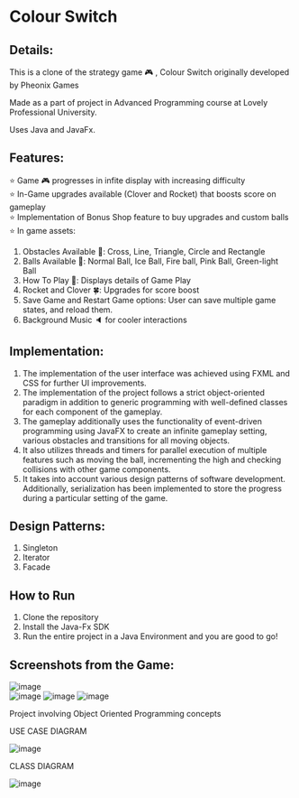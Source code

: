 # Colour Switch


## Details:
This is a clone of the strategy game :video_game: , Colour Switch originally developed by Pheonix Games

Made as a part of project in Advanced Programming course at Lovely Professional University.

Uses Java and JavaFx.

## Features:
⭐️ Game :video_game: progresses in infite display with increasing difficulty </br>
⭐️ In-Game upgrades available (Clover and Rocket) that boosts score on gameplay </br>
⭐️ Implementation of Bonus Shop feature to buy upgrades and custom balls </br>
⭐️ In game assets: 
  1. Obstacles Available :red_circle:: Cross, Line, Triangle, Circle and Rectangle
  1. Balls Available :softball:: Normal Ball, Ice Ball, Fire ball, Pink Ball, Green-light Ball
  1. How To Play :page_facing_up:: Displays details of Game Play
  1. Rocket and Clover :four_leaf_clover:: Upgrades for score boost 
  1. Save Game and Restart Game options: User can save multiple game states, and reload them. 
  1. Background Music :speaker: for cooler interactions 

## Implementation:
1. The implementation of the user interface was achieved using FXML and CSS for further UI improvements. 
2. The implementation of the project follows a strict object-oriented paradigm in addition to generic programming with well-defined classes for each component of the gameplay.
3. The gameplay additionally uses the functionality of event-driven programming using JavaFX to create an infinite gameplay setting, various obstacles and transitions for all moving objects. 
4. It also utilizes threads and timers for parallel execution of multiple features such as moving the ball, incrementing the high and checking collisions with other game components. 
5. It takes into account various design patterns of software development.
Additionally, serialization has been implemented to store the progress during a particular setting of the game.  

## Design Patterns:
1. Singleton
2. Iterator
3. Facade

## How to Run
1. Clone the repository
2. Install the Java-Fx SDK
3. Run the entire project in a Java Environment and you are good to go!

## Screenshots from the Game:
![image](https://user-images.githubusercontent.com/41303186/227885029-020d8ea1-3ea9-4ee2-a34a-a86a3ce4518b.png)   
![image](https://user-images.githubusercontent.com/41303186/227885145-7fe6206e-8294-4869-9c4c-1c13faa63a9c.png)
![image](https://user-images.githubusercontent.com/41303186/227885187-7c9a53d0-fe11-4fb8-ad96-a463db9b9236.png)
![image](https://user-images.githubusercontent.com/41303186/227885251-4a7011ad-8176-4b6c-9bce-08bbab382c08.png)


Project involving Object Oriented Programming concepts

USE CASE DIAGRAM

![image](https://user-images.githubusercontent.com/41303186/227885725-843a322d-9378-4eb6-a247-5313b6bf4ada.png)


CLASS DIAGRAM

![image](https://user-images.githubusercontent.com/41303186/227885784-9373c9be-bb49-49a4-ad5d-f4a80a304815.png)
